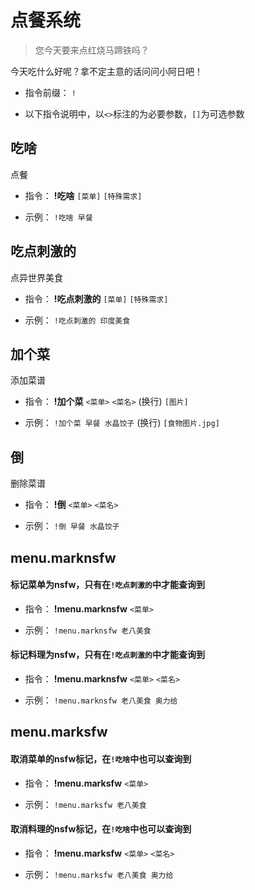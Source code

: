 # 点餐系统

> 您今天要来点红烧马蹄铁吗？

今天吃什么好呢？拿不定主意的话问问小阿日吧！

- 指令前缀： `!`

- 以下指令说明中，以`<>`标注的为必要参数，`[]`为可选参数

## 吃啥

点餐

- 指令： **!吃啥** `[菜单]` `[特殊需求]`

- 示例： `!吃啥 早餐`

## 吃点刺激的

点异世界美食

- 指令： **!吃点刺激的** `[菜单]` `[特殊需求]`

- 示例： `!吃点刺激的 印度美食`

## 加个菜

添加菜谱

- 指令： **!加个菜** `<菜单>` `<菜名>` (换行) `[图片]`

- 示例： `!加个菜 早餐 水晶饺子` (换行) `[食物图片.jpg]`

## 倒

删除菜谱

- 指令： **!倒** `<菜单>` `<菜名>`

- 示例： `!倒 早餐 水晶饺子`

## menu.marknsfw

#### 标记菜单为nsfw，只有在`!吃点刺激的`中才能查询到

- 指令： **!menu.marknsfw** `<菜单>`

- 示例： `!menu.marknsfw 老八美食`

#### 标记料理为nsfw，只有在`!吃点刺激的`中才能查询到

- 指令： **!menu.marknsfw** `<菜单>` `<菜名>`

- 示例： `!menu.marknsfw 老八美食 奥力给`

## menu.marksfw

#### 取消菜单的nsfw标记，在`!吃啥`中也可以查询到

- 指令： **!menu.marksfw** `<菜单>`

- 示例： `!menu.marksfw 老八美食`

#### 取消料理的nsfw标记，在`!吃啥`中也可以查询到

- 指令： **!menu.marksfw** `<菜单>` `<菜名>`

- 示例： `!menu.marksfw 老八美食 奥力给`


